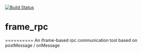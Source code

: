 [![Build Status](https://travis-ci.org/wonder-sy0618/frame_rpc.svg?branch=master)](https://travis-ci.org/wonder-sy0618/frame_rpc)
# frame_rpc
==========
An iframe-based rpc communication tool based on postMessage / onMessage
